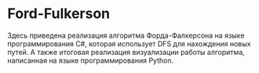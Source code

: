 # Ford-Fulkerson
Здесь приведена реализация алгоритма Форда-Фалкерсона на языке программирования C#, которая использует DFS для нахождения новых путей. А также итоговая реализация визуализации работы алгоритма, написанная на языке программирования Python.
